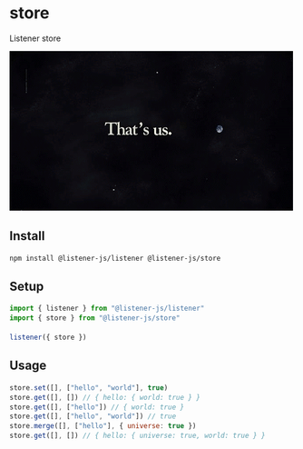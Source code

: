 # store

Listener store

![store](media/store.png)

## Install

```bash
npm install @listener-js/listener @listener-js/store
```

## Setup

```js
import { listener } from "@listener-js/listener"
import { store } from "@listener-js/store"

listener({ store })
```

## Usage

```js
store.set([], ["hello", "world"], true)
store.get([], []) // { hello: { world: true } }
store.get([], ["hello"]) // { world: true }
store.get([], ["hello", "world"]) // true
store.merge([], ["hello"], { universe: true })
store.get([], []) // { hello: { universe: true, world: true } }
```
